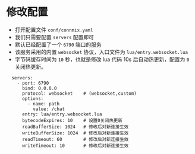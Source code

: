 # 修改配置

- 打开配置文件 `conf/connmix.yaml`
- 我们只需要配置 `servers` 配置即可
- 默认已经配置了一个 `6790` 端口的服务
- 该服务采用的内置 `websocket` 协议，入口文件为 `lua/entry.websocket.lua`
- 字节码缓存时间为 `10` 秒，也就是修改 lua 代码 10s 后自动热更新，配置为 `0` 关闭热更新。

```
  servers:
    - port: 6790
      bind: 0.0.0.0
      protocol: websocket    # (websocket,custom)
      options:
        - name: path
          value: /chat
      entry: lua/entry.websocket.lua
      bytecodeExpires: 10    # 设置0关闭热更新
      readBufferSize: 1024   # 修改后对新连接生效
      writeBufferSize: 1024  # 修改后对新连接生效
      readTimeout: 60        # 修改后对新连接生效
      writeTimeout: 10       # 修改后对新连接生效
```
